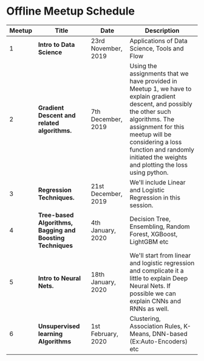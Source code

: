 # Offline Meetup Schedule
|Meetup  | Title      | Date | Description|
|--------|------------|------------|------------|
|1| **Intro to Data Science** | 23rd November, 2019 | Applications of Data Science, Tools and Flow |
|2| **Gradient Descent and related algorithms.** | 7th December, 2019 | Using the assignments that we have provided in Meetup 1, we have to explain gradient descent, and possibly the other such algorithms. The assignment for this meetup will be considering a loss function and randomly initiated the weights and plotting the loss using python.|
|3| **Regression Techniques.** | 21st December, 2019 | We'll include Linear and Logistic Regression in this session.|
|4| **Tree-based Algorithms, Bagging and Boosting Techniques** | 4th January, 2020 | Decision Tree, Ensembling, Random Forest, XGBoost, LightGBM etc|
|5| **Intro to Neural Nets.** | 18th January, 2020 | We'll start from linear and logistic regression and complicate it a little to explain Deep Neural Nets. If possible we can explain CNNs and RNNs as well.|
|6| **Unsupervised learning Algorithms** | 1st February, 2020 | Clustering, Association Rules, K-Means, DNN-based (Ex:Auto-Encoders) etc|

